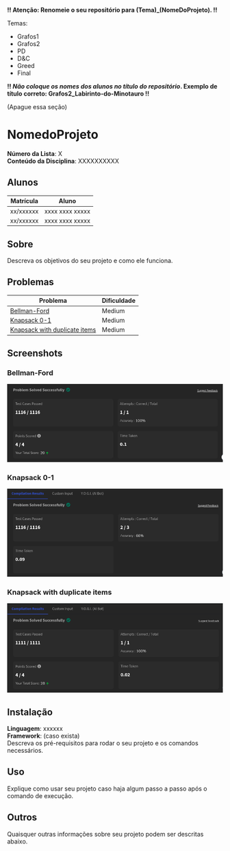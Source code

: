 **!! Atenção: Renomeie o seu repositório para (Tema)_(NomeDoProjeto). !!** 

Temas:
 - Grafos1
 - Grafos2
 - PD
 - D&C
 - Greed
 - Final 
 
 **!! *Não coloque os nomes dos alunos no título do repositório*. Exemplo de título correto: Grafos2_Labirinto-do-Minotauro !!**
 
 (Apague essa seção)

# NomedoProjeto

**Número da Lista**: X<br>
**Conteúdo da Disciplina**: XXXXXXXXXX<br>

## Alunos
| Matrícula | Aluno           |
| --------- | --------------- |
| xx/xxxxxx | xxxx xxxx xxxxx |
| xx/xxxxxx | xxxx xxxx xxxxx |

## Sobre 
Descreva os objetivos do seu projeto e como ele funciona. 

## Problemas 

| Problema                                                                                                                                                                        | Dificuldade |
| ------------------------------------------------------------------------------------------------------------------------------------------------------------------------------- | ----------- |
| [Bellman-Ford](https://www.geeksforgeeks.org/problems/distance-from-the-source-bellman-ford-algorithm/1?itm_source=geeksforgeeks&itm_medium=article&itm_campaign=practice_card) | Medium      |
| [Knapsack 0-1](https://www.geeksforgeeks.org/problems/0-1-knapsack-problem0945/1)                                                                                               | Medium      |
| [Knapsack with duplicate items](https://www.geeksforgeeks.org/problems/knapsack-with-duplicate-items4201/1)                                                                     | Medium      |

## Screenshots

### Bellman-Ford

![Bellman-Ford](assets/bellman-ford.png)

### Knapsack 0-1

![Knapsack 0-1](assets/knapsack01.png)

### Knapsack with duplicate items

![Knapsack with duplicate items](assets/dup-knapsack.png)

## Instalação 
**Linguagem**: xxxxxx<br>
**Framework**: (caso exista)<br>
Descreva os pré-requisitos para rodar o seu projeto e os comandos necessários.

## Uso 
Explique como usar seu projeto caso haja algum passo a passo após o comando de execução.

## Outros 
Quaisquer outras informações sobre seu projeto podem ser descritas abaixo.




